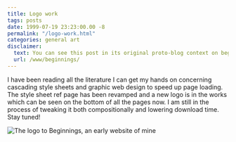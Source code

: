 ```yaml
---
title: Logo work
tags: posts
date: 1999-07-19 23:23:00.00 -8
permalink: "/logo-work.html"
categories: general art
disclaimer:
  text: You can see this post in its original proto-blog context on beginnings, an early website of mine.
  url: /www/beginnings/
---
```

 I have  been reading all the literature I can get my hands on  concerning cascading style sheets and graphic web design to speed up page  loading. The style sheet ref page has been revamped and a new logo is in the works which can  be seen on the bottom of all the pages now. I am  still in the process of tweaking it both  compositionally and lowering download time. Stay  tuned!

![The logo to Beginnings, an early website of mine](/images/diamond.gif)

